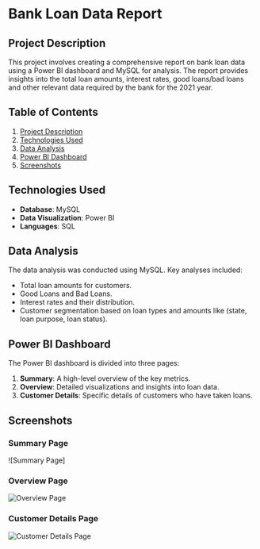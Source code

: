 # Bank Loan Data Report

## Project Description
This project involves creating a comprehensive report on bank loan data using a Power BI dashboard and MySQL for analysis. The report provides insights into the total loan amounts, interest rates, good loans/bad loans and other relevant data required by the bank for the 2021 year.

## Table of Contents
1. [Project Description](#project-description)
2. [Technologies Used](#technologies-used)
3. [Data Analysis](#data-analysis)
4. [Power BI Dashboard](#power-bi-dashboard)
5. [Screenshots](#screenshots)

## Technologies Used
- **Database**: MySQL
- **Data Visualization**: Power BI
- **Languages**: SQL

## Data Analysis
The data analysis was conducted using MySQL. Key analyses included:
- Total loan amounts for customers.
- Good Loans and Bad Loans.
- Interest rates and their distribution.
- Customer segmentation based on loan types and amounts like (state, loan purpose, loan status).

## Power BI Dashboard
The Power BI dashboard is divided into three pages:
1. **Summary**: A high-level overview of the key metrics.
2. **Overview**: Detailed visualizations and insights into loan data.
3. **Customer Details**: Specific details of customers who have taken loans.

## Screenshots
### Summary Page
![Summary Page]

### Overview Page
![Overview Page](path/to/overview_screenshot.png)

### Customer Details Page
![Customer Details Page](path/to/details_screenshot.png)


